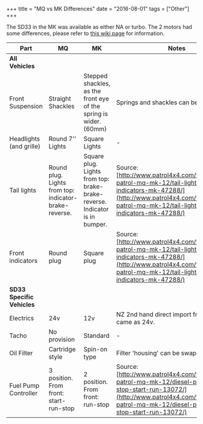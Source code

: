 +++
title = "MQ vs MK Differences"
date = "2016-08-01"
tags = ["Other"]
+++

The SD33 in the MK was available as either NA or turbo. The 2 motors had some differences, please refer to [this wiki page][Wiki: sd33 differences] for information.

Part | MQ | MK | Notes |
-----|----|----|-------|
**All Vehicles** |
Front Suspension | Straight Shackles | Stepped shackles, as the front eye of the spring is wider.(60mm) | Springs and shackles can be swapped.
Headlights (and grille) | Round 7'' Lights | Square Lights | -
Tail lights | Round plug.<br>Lights from top: indicator-brake-reverse. | Square plug.<br>Lights from top: brake-brake-reverse. Indicator is in bumper. | Source: [http://www.patrol4x4.com/forum/nissan-patrol-mq-mk-12/tail-lights-front-indicators-mk-47288/](http://www.patrol4x4.com/forum/nissan-patrol-mq-mk-12/tail-lights-front-indicators-mk-47288/)
Front indicators | Round plug | Square plug | Source: [http://www.patrol4x4.com/forum/nissan-patrol-mq-mk-12/tail-lights-front-indicators-mk-47288/](http://www.patrol4x4.com/forum/nissan-patrol-mq-mk-12/tail-lights-front-indicators-mk-47288/)
**SD33 Specific Vehicles** |
Electrics | 24v | 12v | NZ 2nd hand direct import from Japan came as 24v.
Tacho | No provision | Standard | -
Oil Filter | Cartridge style | Spin-on type | Filter 'housing' can be swapped.
Fuel Pump Controller | 3 position.<br>From front: start-run-stop | 2 position.<br>From front: run-stop | Source: [http://www.patrol4x4.com/forum/nissan-patrol-mq-mk-12/diesel-pump-control-stop-start-run-13072/](http://www.patrol4x4.com/forum/nissan-patrol-mq-mk-12/diesel-pump-control-stop-start-run-13072/)

[Wiki: sd33 differences]: /wiki/engine-sd33/engine-differences
